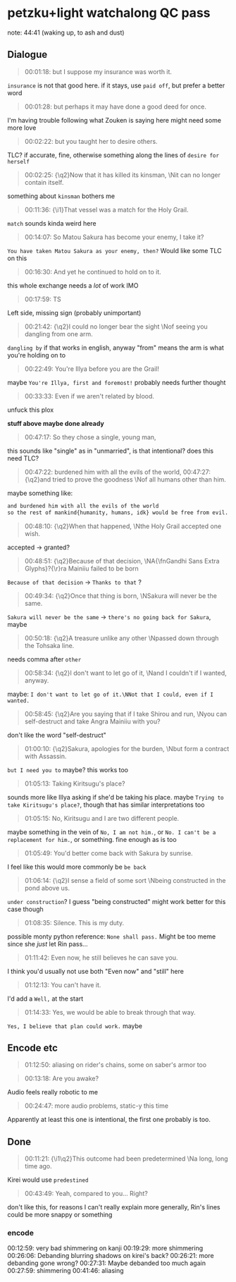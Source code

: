 # petzku+light watchalong QC pass

note: 44:41 (waking up, to ash and dust)

## Dialogue

> 00:01:18: but I suppose my insurance was worth it.

`insurance` is not that good here. if it stays, use `paid off`, but prefer a better word

> 00:01:28: but perhaps it may have done a good deed for once.

I'm having trouble following what Zouken is saying here
might need some more love

> 00:02:22: but you taught her to desire others.

TLC? if accurate, fine, otherwise something along the lines of `desire for herself`

> 00:02:25: {\q2}Now that it has killed its kinsman, \Nit can no longer contain itself.

something about `kinsman` bothers me

> 00:11:36: {\i1}That vessel was a match for the Holy Grail.

`match` sounds kinda weird here

> 00:14:07: So Matou Sakura has become your enemy, I take it?

`You have taken Matou Sakura as your enemy, then?`
Would like some TLC on this

> 00:16:30: And yet he continued to hold on to it.

this whole exchange needs a *lot* of work IMO

> 00:17:59: TS

Left side, missing sign (probably unimportant)

> 00:21:42: {\q2}I could no longer bear the sight \Nof seeing you dangling from one arm.

`dangling by` if that works in english, anyway "from" means the arm is what you're holding on to

> 00:22:49: You're Illya before you are the Grail!

maybe `You're Illya, first and foremost!`
probably needs further thought

> 00:33:33: Even if we aren't related by blood.

unfuck this plox

**stuff above maybe done already**

> 00:47:17: So they chose a single, young man,

this sounds like "single" as in "unmarried", is that intentional? does this need TLC?

> 00:47:22: burdened him with all the evils of the world,
> 00:47:27: {\q2}and tried to prove the goodness \Nof all humans other than him.

maybe something like:
```txt
and burdened him with all the evils of the world
so the rest of mankind{humanity, humans, idk} would be free from evil.
```

> 00:48:10: {\q2}When that happened, \Nthe Holy Grail accepted one wish.

accepted -> granted?

> 00:48:51: {\q2}Because of that decision, \NA{\fnGandhi Sans Extra Glyphs}?{\r}ra Mainiiu failed to be born

`Because of that decision` -> `Thanks to that` ?

> 00:49:34: {\q2}Once that thing is born, \NSakura will never be the same.

`Sakura will never be the same` -> `there's no going back for Sakura`, maybe

> 00:50:18: {\q2}A treasure unlike any other \Npassed down through the Tohsaka line.

needs comma after `other`

> 00:58:34: {\q2}I don't want to let go of it, \Nand I couldn't if I wanted, anyway.

maybe: `I don't want to let go of it.\NNot that I could, even if I wanted.`

> 00:58:45: {\q2}Are you saying that if I take Shirou and run, \Nyou can self-destruct and take Angra Mainiiu with you?

don't like the word "self-destruct"

> 01:00:10: {\q2}Sakura, apologies for the burden, \Nbut form a contract with Assassin.

`but I need you to` maybe? this works too

> 01:05:13: Taking Kiritsugu's place?

sounds more like Illya asking if she'd be taking his place.
maybe `Trying to take Kiritsugu's place?`, though that has similar interpretations too

> 01:05:15: No, Kiritsugu and I are two different people.

maybe something in the vein of `No, I am not him.`, or `No. I can't be a replacement for him.`, or something. fine enough as is too

> 01:05:49: You'd better come back with Sakura by sunrise.

I feel like this would more commonly be `be back`

> 01:06:14: {\q2}I sense a field of some sort \Nbeing constructed in the pond above us.

`under construction`? I guess "being constructed" might work better for this case though

> 01:08:35: Silence. This is my duty.

possible monty python reference: `None shall pass.` Might be too meme since she *just* let Rin pass...

> 01:11:42: Even now, he still believes he can save you.

I think you'd usually not use both "Even now" and "still" here

> 01:12:13: You can't have it.

I'd add a `Well,` at the start

> 01:14:33: Yes, we would be able to break through that way.

`Yes, I believe that plan could work.` maybe

## Encode etc

> 01:12:50: aliasing on rider's chains, some on saber's armor too

> 00:13:18: Are you awake?

Audio feels really robotic to me

> 00:24:47: more audio problems, static-y this time

Apparently at least this one is intentional, the first one probably is too.

## Done

> 00:11:21: {\i1\q2}This outcome had been predetermined \Na long, long time ago.

Kirei would use `predestined`

> 00:43:49: Yeah, compared to you... Right?

don't like this, for reasons I can't really explain
more generally, Rin's lines could be more snappy or something

### encode

00:12:59: very bad shimmering on kanji
00:19:29: more shimmering
00:26:06: Debanding blurring shadows on kirei's back?
00:26:21: more debanding gone wrong?
00:27:31: Maybe debanded too much again
00:27:59: shimmering
00:41:46: aliasing
